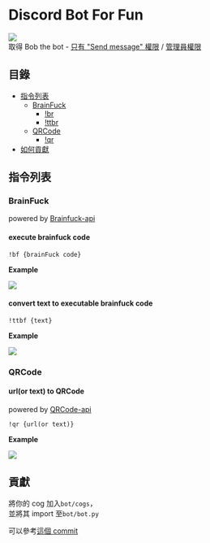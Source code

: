 # Discord Bot For Fun

![](https://i.imgur.com/ZQLLmKd.png)  
取得 Bob the bot - [只有 "Send message" 權限](https://discord.com/api/oauth2/authorize?client_id=808253042172493834&permissions=2048&scope=bot) / [管理員權限](https://discord.com/api/oauth2/authorize?client_id=808253042172493834&permissions=8&scope=bot)

## 目錄

- [指令列表](#cmd)
  - [BrainFuck](#cmd-bf)
    - [!br](#cmd-bf-bf)
    - [!ttbr](#cmd-bf-ttbf)
  - [QRCode](#cmd-qr)
    - [!qr](#cmd-qr-qr)
- [如何貢獻](#contribute)

## 指令列表 <a id="cmd"></a>

### BrainFuck <a id="cmd-bf"></a>

powered by [Brainfuck-api](https://github.com/BWsix/Brainfuck-api)

#### execute brainfuck code <a id="cmd-bf-bf"></a>

`!bf {brainFuck code}`

**Example**

![](https://i.imgur.com/p0WK3yP.png)

#### convert text to executable brainfuck code <a id="cmd-bf-ttbf"></a>

`!ttbf {text}`

**Example**

![](https://i.imgur.com/WSUDhxl.png)

### QRCode <a id="cmd-qr"></a>

#### url(or text) to QRCode <a id="cmd-qr-qr"></a>

powered by [QRCode-api](https://github.com/BWsix/QRCode-api)

`!qr {url(or text)}`

**Example**

![](https://i.imgur.com/vnROdjL.png)

## 貢獻 <a id="contribute"></a>

將你的 cog 加入`bot/cogs`，  
並將其 import 至`bot/bot.py`

可以參考[這個 commit](https://github.com/BWsix/discord-bot/commit/d480e48fa13de79ed4af03fb7590643ad1d0c08e)
